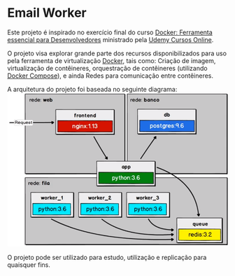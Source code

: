 # Email Worker

Este projeto é inspirado no exercício final do curso [Docker: Ferramenta essencial para Desenvolvedores](https://www.udemy.com/curso-docker) ministrado pela [Udemy Cursos Online](https://udemy.com). 

O projeto visa explorar grande parte dos recursos disponibilizados para uso pela ferramenta de virtualização [Docker](https://docker.com), tais como: Criação de imagem, virtualização de contêineres, orquestração de contêineres (utilizando [Docker Compose](https://docs.docker.com/compose/)), e ainda Redes para comunicação entre contêineres.

A arquitetura do projeto foi baseada no seguinte diagrama:
![Arquitetura do projeto utilizando três redes distintas, onde são conectadas por um único contêiner.](arquitetura-aplicacao.png)

O projeto pode ser utilizado para estudo, utilização e replicação para quaisquer fins.